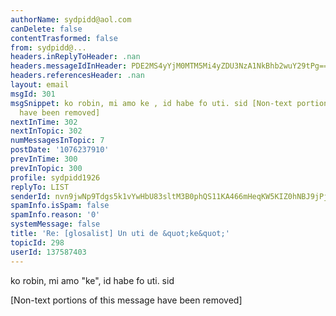 ```yaml
---
authorName: sydpidd@aol.com
canDelete: false
contentTrasformed: false
from: sydpidd@...
headers.inReplyToHeader: .nan
headers.messageIdInHeader: PDE2MS4yYjM0MTM5Mi4yZDU3NzA1NkBhb2wuY29tPg==
headers.referencesHeader: .nan
layout: email
msgId: 301
msgSnippet: ko robin, mi amo ke , id habe fo uti. sid [Non-text portions of this message
  have been removed]
nextInTime: 302
nextInTopic: 302
numMessagesInTopic: 7
postDate: '1076237910'
prevInTime: 300
prevInTopic: 300
profile: sydpidd1926
replyTo: LIST
senderId: nvn9jwNp9Tdgs5k1vYwHbU83sltM3B0phQS11KA466mHeqKW5KIZ0hNBJ9jPjE1HuMw0qH8C
spamInfo.isSpam: false
spamInfo.reason: '0'
systemMessage: false
title: 'Re: [glosalist] Un uti de &quot;ke&quot;'
topicId: 298
userId: 137587403
---
```


ko robin, mi amo "ke", id habe fo uti.
sid


[Non-text portions of this message have been removed]



